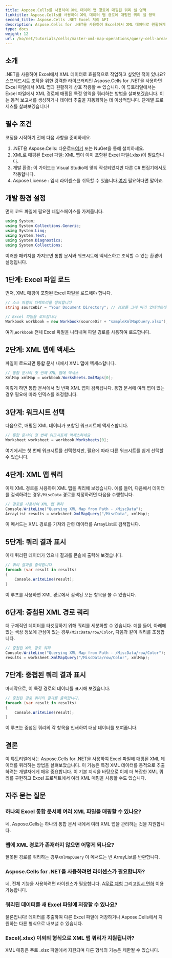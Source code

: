 ```yaml
---
title: Aspose.Cells를 사용하여 XML 데이터 맵 경로에 매핑된 쿼리 셀 영역
linktitle: Aspose.Cells를 사용하여 XML 데이터 맵 경로에 매핑된 쿼리 셀 영역
second_title: Aspose.Cells .NET Excel 처리 API
description: Aspose.Cells for .NET을 사용하여 Excel에서 XML 데이터로 원활하게 작업하는 방법을 알아보세요. 이 포괄적인 튜토리얼은 XML 경로에 매핑된 셀 영역을 쿼리하는 과정을 안내하여 데이터 추출을 자동화하고 동적 보고서를 쉽게 만들 수 있도록 합니다.
type: docs
weight: 12
url: /ko/net/tutorials/cells/master-xml-map-operations/query-cell-areas-mapped-to-xml-data-map-path/
---
```

## 소개

.NET을 사용하여 Excel에서 XML 데이터로 효율적으로 작업하고 싶었던 적이 있나요? 스프레드시트 조작을 위한 강력한 라이브러리인 Aspose.Cells for .NET을 사용하면 Excel 파일에서 XML 맵과 원활하게 상호 작용할 수 있습니다. 이 튜토리얼에서는 Excel 파일에서 XML 경로에 매핑된 특정 영역을 쿼리하는 방법을 살펴보겠습니다. 이는 동적 보고서를 생성하거나 데이터 추출을 자동화하는 데 이상적입니다. 단계별 프로세스를 살펴보겠습니다!

## 필수 조건

코딩을 시작하기 전에 다음 사항을 준비하세요.

1.  .NET용 Aspose.Cells: 다운로드[여기](https://releases.aspose.com/cells/net/) 또는 NuGet을 통해 설치하세요.
2. XML로 매핑된 Excel 파일: XML 맵이 이미 포함된 Excel 파일(.xlsx)이 필요합니다.
3. 개발 환경: 이 가이드는 Visual Studio에 맞춰 작성되었지만 다른 C# 편집기에서도 작동합니다.
4.  Aspose License : 임시 라이센스를 취득할 수 있습니다.[여기](https://purchase.aspose.com/temporary-license/) 필요하다면 말이죠.

## 개발 환경 설정

먼저 코드 파일에 필요한 네임스페이스를 가져옵니다.

```csharp
using System;
using System.Collections.Generic;
using System.Linq;
using System.Text;
using System.Diagnostics;
using System.Collections;
```

이러한 패키지를 가져오면 통합 문서와 워크시트에 액세스하고 조작할 수 있는 환경이 설정됩니다.

## 1단계: Excel 파일 로드

먼저, XML 매핑이 포함된 Excel 파일을 로드해야 합니다.

```csharp
// 소스 파일의 디렉토리를 정의합니다
string sourceDir = "Your Document Directory"; // 경로를 그에 따라 업데이트하세요

// Excel 파일을 로드합니다
Workbook workbook = new Workbook(sourceDir + "sampleXmlMapQuery.xlsx");
```

 여기,`Workbook` 전체 Excel 파일을 나타내며 파일 경로를 사용하여 로드합니다.

## 2단계: XML 맵에 액세스

파일이 로드되면 통합 문서 내에서 XML 맵에 액세스합니다.

```csharp
// 통합 문서의 첫 번째 XML 맵에 액세스
XmlMap xmlMap = workbook.Worksheets.XmlMaps[0];
```

이렇게 하면 통합 문서에서 첫 번째 XML 맵이 검색됩니다. 통합 문서에 여러 맵이 있는 경우 필요에 따라 인덱스를 조정합니다.

## 3단계: 워크시트 선택

다음으로, 매핑된 XML 데이터가 포함된 워크시트에 액세스합니다.

```csharp
// 통합 문서의 첫 번째 워크시트에 액세스하세요
Worksheet worksheet = workbook.Worksheets[0];
```

여기에서는 첫 번째 워크시트를 선택했지만, 필요에 따라 다른 워크시트를 쉽게 선택할 수 있습니다.

## 4단계: XML 맵 쿼리

이제 XML 경로를 사용하여 XML 맵을 쿼리해 보겠습니다. 예를 들어, 다음에서 데이터를 검색하려는 경우`/MiscData` 경로를 지정하려면 다음을 수행합니다.

```csharp
// 경로를 사용하여 XML 맵 쿼리
Console.WriteLine("Querying XML Map from Path - /MiscData");
ArrayList results = worksheet.XmlMapQuery("/MiscData", xmlMap);
```

이 메서드는 XML 경로를 가져와 관련 데이터를 ArrayList로 검색합니다.

## 5단계: 쿼리 결과 표시

이제 쿼리된 데이터가 있으니 결과를 콘솔에 출력해 보겠습니다.

```csharp
// 쿼리 결과를 출력합니다
foreach (var result in results)
{
    Console.WriteLine(result);
}
```

이 루프를 사용하면 XML 경로에서 검색된 모든 항목을 볼 수 있습니다.

## 6단계: 중첩된 XML 경로 쿼리

 더 구체적인 데이터를 타겟팅하기 위해 쿼리를 세분화할 수 있습니다. 예를 들어, 아래에 있는 색상 정보에 관심이 있는 경우`/MiscData/row/Color`, 다음과 같이 쿼리를 조정합니다.

```csharp
// 중첩된 XML 경로 쿼리
Console.WriteLine("Querying XML Map from Path - /MiscData/row/Color");
results = worksheet.XmlMapQuery("/MiscData/row/Color", xmlMap);
```

## 7단계: 중첩된 쿼리 결과 표시

마지막으로, 이 특정 경로의 데이터를 표시해 보겠습니다.

```csharp
// 중첩된 경로 쿼리의 결과를 출력합니다.
foreach (var result in results)
{
    Console.WriteLine(result);
}
```

이 루프는 중첩된 쿼리의 각 항목을 인쇄하여 대상 데이터를 보여줍니다.

## 결론

이 튜토리얼에서는 Aspose.Cells for .NET을 사용하여 Excel 파일에 매핑된 XML 데이터를 쿼리하는 방법을 살펴보았습니다. 이 기능은 특정 XML 데이터를 동적으로 추출하려는 개발자에게 매우 중요합니다. 이 기본 지식을 바탕으로 이제 더 복잡한 XML 쿼리를 구현하고 Excel 프로젝트에서 여러 XML 매핑을 사용할 수도 있습니다. 

## 자주 묻는 질문

### 하나의 Excel 통합 문서에 여러 XML 파일을 매핑할 수 있나요?  
네, Aspose.Cells는 하나의 통합 문서 내에서 여러 XML 맵을 관리하는 것을 지원합니다.

### 맵에 XML 경로가 존재하지 않으면 어떻게 되나요?  
 잘못된 경로를 쿼리하는 경우`XmlMapQuery` 이 메서드는 빈 ArrayList를 반환합니다.

### Aspose.Cells for .NET을 사용하려면 라이센스가 필요합니까?  
 네, 전체 기능을 사용하려면 라이센스가 필요합니다. A[무료 체험](https://releases.aspose.com/) 그리고[임시 면허](https://purchase.aspose.com/temporary-license/) 이용 가능합니다.

### 쿼리된 데이터를 새 Excel 파일에 저장할 수 있나요?  
물론입니다! 데이터를 추출하여 다른 Excel 파일에 저장하거나 Aspose.Cells에서 지원하는 다른 형식으로 내보낼 수 있습니다.

### Excel(.xlsx) 이외의 형식으로 XML 맵 쿼리가 지원됩니까?  
XML 매핑은 주로 .xlsx 파일에서 지원되며 다른 형식의 기능은 제한될 수 있습니다.